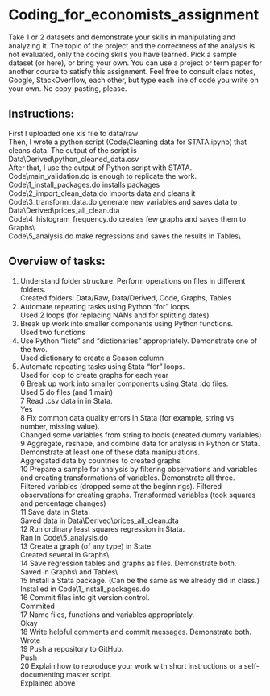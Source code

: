 # Coding_for_economists_assignment
Take 1 or 2 datasets and demonstrate your skills in manipulating and analyzing it. The topic of the project and the correctness of the analysis is not evaluated, only the coding skills you have learned.  Pick a sample dataset (or here), or bring your own. You can use a project or term paper for another course to satisfy this assignment.  Feel free to consult class notes, Google, StackOverflow, each other, but type each line of code you write on your own. No copy-pasting, please.

## Instructions:
First I uploaded one xls file to data/raw  
Then, I wrote a python script (Code\Cleaning data for STATA.ipynb) that cleans data. The output of the script is Data\Derived\python_cleaned_data.csv  
After that, I use the output of Python script with STATA. Code\main_validation.do is enough to replicate the work.  
Code\1_install_packages.do installs packages  
Code\2_import_clean_data.do imports data and cleans it  
Code\3_transform_data.do generate new variables and saves data to Data\Derived\prices_all_clean.dta  
Code\4_histogram_frequency.do creates few graphs and saves them to Graphs\  
Code\5_analysis.do make regressions and saves the results in Tables\  
  
## Overview of tasks:
1.	Understand folder structure. Perform operations on files in different folders.  
        Created folders: Data/Raw, Data/Derived, Code, Graphs, Tables  
1.	Automate repeating tasks using Python “for” loops.	  
        Used 2 loops (for replacing NANs and for splitting dates)  
1.	Break up work into smaller components using Python functions.  
        Used two functions  
1.	Use Python “lists” and “dictionaries” appropriately. Demonstrate one of the two.  
        Used dictionary to create a Season column  
1.	Automate repeating tasks using Stata “for” loops.  
        Used for loop to create graphs for each year  
6	Break up work into smaller components using Stata .do files.  
        Used 5 do files (and 1 main)  
7	Read .csv data in in Stata.  
        Yes  
8	Fix common data quality errors in Stata (for example, string vs number, missing value).  
        Changed some variables from string to bools (created dummy variables)  
9	Aggregate, reshape, and combine data for analysis in Python or Stata. Demonstrate at least one of these data manipulations.  
        Aggregated data by countries to created graphs  
10	Prepare a sample for analysis by filtering observations and variables and creating transformations of variables. Demonstrate all three.  
        Filtered variables (dropped some at the beginnings). Filtered observations for creating graphs. Transformed variables (took squares and percentage changes)  
11	Save data in Stata.  
        Saved data in Data\Derived\prices_all_clean.dta  
12	Run ordinary least squares regression in Stata.  
        Ran in Code\5_analysis.do  
13	Create a graph (of any type) in State.  
        Created several in Graphs\  
14	Save regression tables and graphs as files. Demonstrate both.  
        Saved in Graphs\ and Tables\  
15	Install a Stata package. (Can be the same as we already did in class.)  
        Installed in Code\1_install_packages.do  
16	Commit files into git version control.  
        Commited  
17	Name files, functions and variables appropriately.  
        Okay  
18	Write helpful comments and commit messages. Demonstrate both.  
        Wrote  
19	Push a repository to GitHub.  
        Push  
20	Explain how to reproduce your work with short instructions or a self-documenting master script.  
        Explained above  


